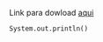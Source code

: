 Link para dowload [aqui](https://raw.githubusercontent.com/damarisarruda/elderlyframe/master/app/src/main/res/elderlyframelib-release.aar)

```System.out.println()```
